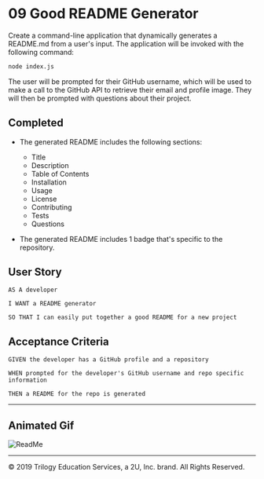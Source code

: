 # 09 Good README Generator

Create a command-line application that dynamically generates a README.md from a user's input. The application will be invoked with the following command:

```sh
node index.js
```

The user will be prompted for their GitHub username, which will be used to make a call to the GitHub API to retrieve their email and profile image. They will then be prompted with questions about their project.

## Completed
* The generated README includes the following sections: 
  * Title
  * Description
  * Table of Contents
  * Installation
  * Usage
  * License
  * Contributing
  * Tests
  * Questions

* The generated README includes 1 badge that's specific to the repository.

## User Story
```
AS A developer

I WANT a README generator

SO THAT I can easily put together a good README for a new project
```


## Acceptance Criteria
```
GIVEN the developer has a GitHub profile and a repository

WHEN prompted for the developer's GitHub username and repo specific information

THEN a README for the repo is generated
```
- - -

## Animated Gif
![ReadMe](readmeGif.gif)

- - -
© 2019 Trilogy Education Services, a 2U, Inc. brand. All Rights Reserved.
